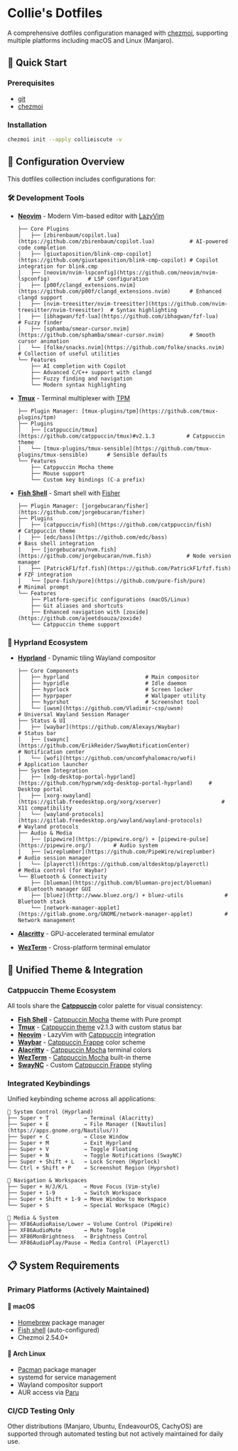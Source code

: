 # Collie's Dotfiles

A comprehensive dotfiles configuration managed with [chezmoi](https://github.com/twpayne/chezmoi), supporting multiple platforms including macOS and Linux (Manjaro).

## 🚀 Quick Start

### Prerequisites
- [git](https://github.com/git/git)
- [chezmoi](https://github.com/twpayne/chezmoi)

### Installation
```bash
chezmoi init --apply collieiscute -v
```

## 📁 Configuration Overview

This dotfiles collection includes configurations for:

### 🛠️ Development Tools
- **[Neovim](https://github.com/neovim/neovim)** - Modern Vim-based editor with [LazyVim](https://github.com/LazyVim/LazyVim)
  ```
  ├── Core Plugins
  │   ├── [zbirenbaum/copilot.lua](https://github.com/zbirenbaum/copilot.lua)           # AI-powered code completion
  │   ├── [giuxtaposition/blink-cmp-copilot](https://github.com/giuxtaposition/blink-cmp-copilot) # Copilot integration for blink.cmp
  │   ├── [neovim/nvim-lspconfig](https://github.com/neovim/nvim-lspconfig)            # LSP configuration
  │   ├── [p00f/clangd_extensions.nvim](https://github.com/p00f/clangd_extensions.nvim)      # Enhanced clangd support
  │   ├── [nvim-treesitter/nvim-treesitter](https://github.com/nvim-treesitter/nvim-treesitter)  # Syntax highlighting
  │   ├── [ibhagwan/fzf-lua](https://github.com/ibhagwan/fzf-lua)                 # Fuzzy finder
  │   ├── [sphamba/smear-cursor.nvim](https://github.com/sphamba/smear-cursor.nvim)        # Smooth cursor animation
  │   └── [folke/snacks.nvim](https://github.com/folke/snacks.nvim)                # Collection of useful utilities
  └── Features
      ├── AI completion with Copilot
      ├── Advanced C/C++ support with clangd
      ├── Fuzzy finding and navigation
      └── Modern syntax highlighting
  ```

- **[Tmux](https://github.com/tmux/tmux)** - Terminal multiplexer with [TPM](https://github.com/tmux-plugins/tpm)
  ```
  ├── Plugin Manager: [tmux-plugins/tpm](https://github.com/tmux-plugins/tpm)
  ├── Plugins
  │   ├── [catppuccin/tmux](https://github.com/catppuccin/tmux)#v2.1.3          # Catppuccin theme
  │   └── [tmux-plugins/tmux-sensible](https://github.com/tmux-plugins/tmux-sensible)      # Sensible defaults
  └── Features
      ├── Catppuccin Mocha theme
      ├── Mouse support
      └── Custom key bindings (C-a prefix)
  ```

- **[Fish Shell](https://fishshell.com/)** - Smart shell with [Fisher](https://github.com/jorgebucaran/fisher)
  ```
  ├── Plugin Manager: [jorgebucaran/fisher](https://github.com/jorgebucaran/fisher)
  ├── Plugins
  │   ├── [catppuccin/fish](https://github.com/catppuccin/fish)                  # Catppuccin theme
  │   ├── [edc/bass](https://github.com/edc/bass)                         # Bass shell integration
  │   ├── [jorgebucaran/nvm.fish](https://github.com/jorgebucaran/nvm.fish)           # Node version manager
  │   ├── [PatrickF1/fzf.fish](https://github.com/PatrickF1/fzf.fish)              # FZF integration
  │   └── [pure-fish/pure](https://github.com/pure-fish/pure)                   # Minimal prompt
  └── Features
      ├── Platform-specific configurations (macOS/Linux)
      ├── Git aliases and shortcuts
      ├── Enhanced navigation with [zoxide](https://github.com/ajeetdsouza/zoxide)
      └── Catppuccin theme support
  ```

### 🚀 Hyprland Ecosystem
- **[Hyprland](https://hyprland.org/)** - Dynamic tiling Wayland compositor
  ```
  ├── Core Components
  │   ├── hyprland                        # Main compositor
  │   ├── hypridle                        # Idle daemon
  │   ├── hyprlock                        # Screen locker
  │   ├── hyprpaper                       # Wallpaper utility
  │   ├── hyprshot                        # Screenshot tool
  │   └── [uwsm](https://github.com/Vladimir-csp/uwsm)                            # Universal Wayland Session Manager
  ├── Status & UI
  │   ├── [waybar](https://github.com/Alexays/Waybar)                          # Status bar
  │   ├── [swaync](https://github.com/ErikReider/SwayNotificationCenter)                          # Notification center
  │   └── [wofi](https://github.com/uncomfyhalomacro/wofi)                            # Application launcher
  ├── System Integration
  │   ├── [xdg-desktop-portal-hyprland](https://github.com/hyprwm/xdg-desktop-portal-hyprland)     # Desktop portal
  │   ├── [xorg-xwayland](https://gitlab.freedesktop.org/xorg/xserver)                   # X11 compatibility
  │   └── [wayland-protocols](https://gitlab.freedesktop.org/wayland/wayland-protocols)               # Wayland protocols
  ├── Audio & Media
  │   ├── [pipewire](https://pipewire.org/) + [pipewire-pulse](https://pipewire.org/)       # Audio system
  │   ├── [wireplumber](https://github.com/PipeWire/wireplumber)                     # Audio session manager
  │   └── [playerctl](https://github.com/altdesktop/playerctl)                       # Media control (for Waybar)
  └── Bluetooth & Connectivity
      ├── [blueman](https://github.com/blueman-project/blueman)                         # Bluetooth manager GUI
      ├── [bluez](http://www.bluez.org/) + bluez-utils             # Bluetooth stack
      └── [network-manager-applet](https://gitlab.gnome.org/GNOME/network-manager-applet)          # Network management
  ```

- **[Alacritty](https://github.com/alacritty/alacritty)** - GPU-accelerated terminal emulator
- **[WezTerm](https://wezfurlong.org/wezterm/)** - Cross-platform terminal emulator

## 🎨 Unified Theme & Integration

### Catppuccin Theme Ecosystem
All tools share the **[Catppuccin](https://catppuccin.com/)** color palette for visual consistency:
- **[Fish Shell](https://fishshell.com/)** - [Catppuccin Mocha](https://github.com/catppuccin/fish) theme with Pure prompt
- **[Tmux](https://github.com/tmux/tmux)** - [Catppuccin theme](https://github.com/catppuccin/tmux) v2.1.3 with custom status bar
- **[Neovim](https://github.com/neovim/neovim)** - LazyVim with [Catppuccin](https://github.com/catppuccin/nvim) integration
- **[Waybar](https://github.com/Alexays/Waybar)** - [Catppuccin Frappe](https://github.com/catppuccin/waybar) color scheme
- **[Alacritty](https://github.com/alacritty/alacritty)** - [Catppuccin Mocha](https://github.com/catppuccin/alacritty) terminal colors
- **[WezTerm](https://wezfurlong.org/wezterm/)** - [Catppuccin Mocha](https://github.com/catppuccin/wezterm) built-in theme
- **[SwayNC](https://github.com/ErikReider/SwayNotificationCenter)** - Custom [Catppuccin Frappe](https://github.com/catppuccin/swaync) styling

### Integrated Keybindings
Unified keybinding scheme across all applications:
```
🔧 System Control (Hyprland)
├── Super + T           → Terminal (Alacritty)
├── Super + E           → File Manager ([Nautilus](https://apps.gnome.org/Nautilus/))  
├── Super + C           → Close Window
├── Super + M           → Exit Hyprland
├── Super + V           → Toggle Floating
├── Super + N           → Toggle Notifications (SwayNC)
├── Super + Shift + L   → Lock Screen (Hyprlock)
└── Ctrl + Shift + P    → Screenshot Region (Hyprshot)

🎯 Navigation & Workspaces
├── Super + H/J/K/L     → Move Focus (Vim-style)
├── Super + 1-9         → Switch Workspace
├── Super + Shift + 1-9 → Move Window to Workspace
└── Super + S           → Special Workspace (Magic)

🎵 Media & System
├── XF86AudioRaise/Lower → Volume Control (PipeWire)
├── XF86AudioMute       → Mute Toggle
├── XF86MonBrightness   → Brightness Control
└── XF86AudioPlay/Pause → Media Control (Playerctl)
```

## 📋 System Requirements

### Primary Platforms (Actively Maintained)

#### 🍎 macOS
- [Homebrew](https://brew.sh/) package manager
- [Fish shell](https://fishshell.com/) (auto-configured)
- Chezmoi 2.54.0+

#### 🐧 Arch Linux
- [Pacman](https://archlinux.org/pacman/) package manager
- systemd for service management  
- Wayland compositor support
- AUR access via [Paru](https://github.com/Morganamilo/paru)

### CI/CD Testing Only
Other distributions (Manjaro, Ubuntu, EndeavourOS, CachyOS) are supported through automated testing but not actively maintained for daily use.

